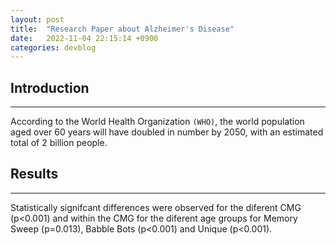 ```yaml
---
layout: post
title:  "Research Paper about Alzheimer's Disease"
date:   2022-11-04 22:15:14 +0900
categories: devblog
---
```

## Introduction

---

According to the World Health Organization `(WHO)`, the world population aged over 60 years will have doubled in number by 2050, with an estimated total of 2 billion people.

## Results

---

Statistically signifcant differences were observed for the diferent CMG (p<0.001) and within the CMG for the diferent age groups for Memory Sweep (p=0.013), Babble Bots (p<0.001) and Unique (p<0.001).
